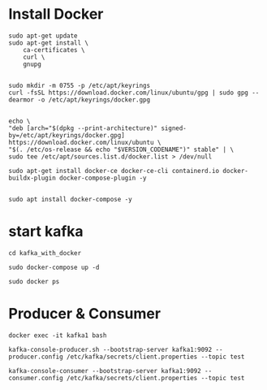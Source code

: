 # Install Docker



    sudo apt-get update
    sudo apt-get install \
        ca-certificates \
        curl \
        gnupg


    sudo mkdir -m 0755 -p /etc/apt/keyrings
    curl -fsSL https://download.docker.com/linux/ubuntu/gpg | sudo gpg --dearmor -o /etc/apt/keyrings/docker.gpg


    echo \
    "deb [arch="$(dpkg --print-architecture)" signed-by=/etc/apt/keyrings/docker.gpg] https://download.docker.com/linux/ubuntu \
    "$(. /etc/os-release && echo "$VERSION_CODENAME")" stable" | \
    sudo tee /etc/apt/sources.list.d/docker.list > /dev/null

    sudo apt-get install docker-ce docker-ce-cli containerd.io docker-buildx-plugin docker-compose-plugin -y


    sudo apt install docker-compose -y

# start kafka

    cd kafka_with_docker
    
    sudo docker-compose up -d
    
    sudo docker ps


# Producer & Consumer

    docker exec -it kafka1 bash

    kafka-console-producer.sh --bootstrap-server kafka1:9092 --producer.config /etc/kafka/secrets/client.properties --topic test

    kafka-console-consumer --bootstrap-server kafka1:9092 --consumer.config /etc/kafka/secrets/client.properties --topic test
    
